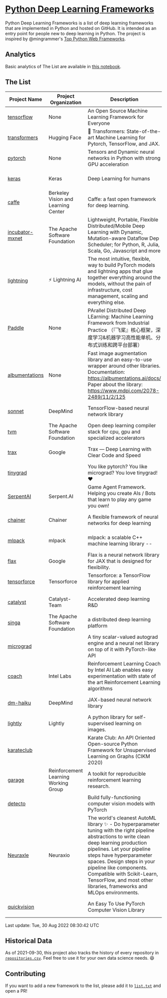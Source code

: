 # [Python Deep Learning Frameworks](https://www.github.com/shimst3r/python-deep-learning-frameworks)

Python Deep Learning Frameworks is a list of deep learning frameworks that are implemented in Python and hosted on GitHub. It is intended as an entry point for people new to deep learning in Python. The project is inspired by @mingrammer's [Top Python Web Frameworks](https://github.com/mingrammer/python-web-framework-stars).

## Analytics

Basic analytics of The List are available in [this notebook](./notebooks/development_over_time.ipynb).

## The List

| Project Name | Project Organization | Description | Stars | Forks | Open Issues | Last Commit |
| ------------ | -------------------- | ----------- | ----: | ----: | ----------: | ----------- |
| [tensorflow](https://tensorflow.org) | None | An Open Source Machine Learning Framework for Everyone | 167438 | 87117 | 2364 | 0 day(s) ago |
| [transformers](https://huggingface.co/transformers) | Hugging Face | 🤗 Transformers: State-of-the-art Machine Learning for Pytorch, TensorFlow, and JAX. | 69257 | 15969 | 561 | 0 day(s) ago |
| [pytorch](https://pytorch.org) | None | Tensors and Dynamic neural networks in Python with strong GPU acceleration | 58340 | 16265 | 9928 | 0 day(s) ago |
| [keras](http://keras.io/) | Keras | Deep Learning for humans | 56023 | 19170 | 334 | 0 day(s) ago |
| [caffe](http://caffe.berkeleyvision.org/) | Berkeley Vision and Learning Center | Caffe: a fast open framework for deep learning. | 32821 | 19008 | 1180 | 0 day(s) ago |
| [incubator-mxnet](https://mxnet.apache.org) | The Apache Software Foundation | Lightweight, Portable, Flexible Distributed/Mobile Deep Learning with Dynamic, Mutation-aware Dataflow Dep Scheduler; for Python, R, Julia, Scala, Go, Javascript and more | 20068 | 6883 | 1988 | 0 day(s) ago |
| [lightning](https://lightning.ai) | ⚡️ Lightning AI  | The most intuitive, flexible, way to build PyTorch models and lightning apps that glue together everything around the models, without the pain of infrastructure, cost management, scaling and everything else. | 19864 | 2560 | 577 | 0 day(s) ago |
| [Paddle](http://www.paddlepaddle.org/) | None | PArallel Distributed Deep LEarning: Machine Learning Framework from Industrial Practice （『飞桨』核心框架，深度学习&机器学习高性能单机、分布式训练和跨平台部署） | 18777 | 4682 | 2902 | 0 day(s) ago |
| [albumentations](https://albumentations.ai) | None | Fast image augmentation library and an easy-to-use wrapper around other libraries. Documentation:  https://albumentations.ai/docs/ Paper about the library: https://www.mdpi.com/2078-2489/11/2/125 | 10754 | 1379 | 285 | 0 day(s) ago |
| [sonnet](https://sonnet.dev/) | DeepMind | TensorFlow-based neural network library | 9359 | 1336 | 31 | 0 day(s) ago |
| [tvm](https://tvm.apache.org/) | The Apache Software Foundation | Open deep learning compiler stack for cpu, gpu and specialized accelerators | 8483 | 2664 | 594 | 0 day(s) ago |
| [trax](https://github.com/google/trax) | Google | Trax — Deep Learning with Clear Code and Speed | 7082 | 731 | 96 | 0 day(s) ago |
| [tinygrad](https://github.com/geohot/tinygrad) |  | You like pytorch? You like micrograd? You love tinygrad! ❤️  | 6546 | 668 | 28 | 0 day(s) ago |
| [SerpentAI](http://serpent.ai) | Serpent.AI | Game Agent Framework. Helping you create AIs / Bots that learn to play any game you own! | 6324 | 751 | 2 | 0 day(s) ago |
| [chainer](https://chainer.org) | Chainer | A flexible framework of neural networks for deep learning | 5717 | 1389 | 11 | 0 day(s) ago |
| [mlpack](https://www.mlpack.org/) | mlpack | mlpack: a scalable C++ machine learning library --  | 4065 | 1434 | 45 | 0 day(s) ago |
| [flax](https://flax.readthedocs.io) | Google | Flax is a neural network library for JAX that is designed for flexibility. | 3462 | 398 | 128 | 0 day(s) ago |
| [tensorforce](https://github.com/tensorforce/tensorforce) | Tensorforce | Tensorforce: a TensorFlow library for applied reinforcement learning | 3164 | 533 | 30 | 1 day(s) ago |
| [catalyst](https://catalyst-team.com) | Catalyst-Team | Accelerated deep learning R&D | 2981 | 366 | 7 | 1 day(s) ago |
| [singa](https://github.com/apache/singa) | The Apache Software Foundation | a distributed deep learning platform | 2654 | 831 | 39 | 1 day(s) ago |
| [micrograd](https://github.com/karpathy/micrograd) |  | A tiny scalar-valued autograd engine and a neural net library on top of it with PyTorch-like API | 2483 | 222 | 11 | 0 day(s) ago |
| [coach](https://intellabs.github.io/coach/) | Intel Labs | Reinforcement Learning Coach by Intel AI Lab enables easy experimentation with state of the art Reinforcement Learning algorithms | 2176 | 437 | 90 | 0 day(s) ago |
| [dm-haiku](https://dm-haiku.readthedocs.io) | DeepMind | JAX-based neural network library | 2124 | 169 | 77 | 1 day(s) ago |
| [lightly](https://github.com/lightly-ai/lightly) | Lightly | A python library for self-supervised learning on images. | 1751 | 143 | 75 | 0 day(s) ago |
| [karateclub](https://karateclub.readthedocs.io) |  | Karate Club: An API Oriented Open-source Python Framework for Unsupervised Learning on Graphs (CIKM 2020) | 1715 | 218 | 0 | 0 day(s) ago |
| [garage](https://github.com/rlworkgroup/garage) | Reinforcement Learning Working Group | A toolkit for reproducible reinforcement learning research. | 1499 | 269 | 227 | 4 day(s) ago |
| [detecto](https://detecto.readthedocs.io/) |  | Build fully-functioning computer vision models with PyTorch | 559 | 98 | 37 | 4 day(s) ago |
| [Neuraxle](https://www.neuraxle.org/) | Neuraxio | The world's cleanest AutoML library ✨ - Do hyperparameter tuning with the right pipeline abstractions to write clean deep learning production pipelines. Let your pipeline steps have hyperparameter spaces. Design steps in your pipeline like components. Compatible with Scikit-Learn, TensorFlow, and most other libraries, frameworks and MLOps environments. | 535 | 53 | 63 | 10 day(s) ago |
| [quickvision](https://github.com/oke-aditya/quickvision) |  | An Easy To Use PyTorch Computer Vision Library | 49 | 5 | 19 | 106 day(s) ago |

Last update: Tue, 30 Aug 2022 08:30:42 UTC

## Historical Data

As of 2021-09-30, this project also tracks the history of every repository in [`repositories.csv`](./repositories.csv). Feel free to use it for your own data science needs. :smile:

## Contributing

If you want to add a new framework to the list, please add it to [`list.txt`](./python-deep-learning-frameworks/list.txt) and open a PR!